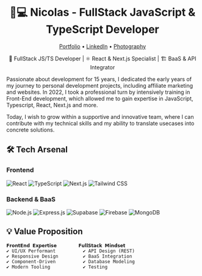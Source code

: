 <h1 align="center">👨💻 Nicolas - FullStack JavaScript & TypeScript Developer</h1>
<p align="center">
  <a href="https://ndr.vercel.app/" target="_blank">Portfolio</a> •
  <a href="https://www.linkedin.com/in/nicolas-de-raemy/" target="_blank">LinkedIn</a> •
  <a href="https://www.instagram.com/nicolaslucienjean/" target="_blank">Photography</a>
</p>

<p align="center">🔌 FullStack JS/TS Developer | ⚛️ React & Next.js Specialist | 🏗️ BaaS & API Integrator</p>
<p>Passionate about development for 15 years, I dedicated the early years of my journey to personal development projects, including affiliate marketing and websites. In 2022, I took a professional turn by intensively training in Front-End development, which allowed me to gain expertise in JavaScript, Typescript, React, Next.js and more.</p>

<p>Today, I wish to grow within a supportive and innovative team, where I can contribute with my technical skills and my ability to translate usecases into concrete solutions.</p>
  
## 🛠️ Tech Arsenal

### Frontend
![React](https://img.shields.io/badge/React-20232A?style=for-the-badge&logo=react&logoColor=61DAFB)
![TypeScript](https://img.shields.io/badge/TypeScript-007ACC?style=for-the-badge&logo=typescript&logoColor=white)
![Next.js](https://img.shields.io/badge/Next.js-000000?style=for-the-badge&logo=nextdotjs&logoColor=white)
![Tailwind CSS](https://img.shields.io/badge/Tailwind_CSS-38B2AC?style=for-the-badge&logo=tailwind-css&logoColor=white)

### Backend & BaaS
![Node.js](https://img.shields.io/badge/Node.js-339933?style=for-the-badge&logo=nodedotjs&logoColor=white)
![Express.js](https://img.shields.io/badge/Express.js-000000?style=for-the-badge&logo=express&logoColor=white)
![Supabase](https://img.shields.io/badge/Supabase-3ECF8E?style=for-the-badge&logo=supabase&logoColor=white)
![Firebase](https://img.shields.io/badge/Firebase-FFCA28?style=for-the-badge&logo=firebase&logoColor=black)
![MongoDB](https://img.shields.io/badge/MongoDB-47A248?style=for-the-badge&logo=mongodb&logoColor=white)



## 💡 Value Proposition

```text
𝗙𝗿𝗼𝗻𝘁𝗘𝗻𝗱 𝗘𝘅𝗽𝗲𝗿𝘁𝗶𝘀𝗲        𝗙𝘂𝗹𝗹𝗦𝘁𝗮𝗰𝗸 𝗠𝗶𝗻𝗱𝘀𝗲𝘁
✔ UI/UX Performant          ✔ API Design (REST)
✔ Responsive Design         ✔ BaaS Integration
✔ Component-Driven          ✔ Database Modeling
✔ Modern Tooling            ✔ Testing
